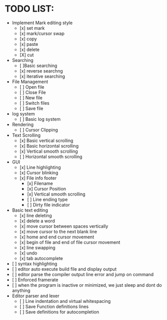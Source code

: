 #  TODO LIST:
<ul>
    <li> Implement Mark editing style
    <ul>
        <li> [x] set mark </li>
        <li> [x] mark/cursor swap </li>
        <li> [x] copy </li>
        <li> [x] paste </li>
        <li> [x] delete</li>
        <li> [X] cut </li>
    </ul>
    </li>
    <li> Searching
    <ul>
        <li> [ ]Basic searching
        <li> [x] reverse searchng </li>
        <li> [x] iterative searching </li>
    </ul>
    </li>
     <li> File Management
     <ul>
        <li> [ ] Open file </li>
        <li> [ ] Close File </li>
        <li> [ ] New file </li>
        <li> [ ] Switch files </li>
        <li> [ ] Save file </li>
     </ul>
    </li>
     <li>log system 
     <ul>
         <li> [ ] Basic log system</li>
     </ul>
     </li>
      <li>Rendering
     <ul>
         <li> [ ] Cursor Clipping</li>
     </ul>
     </li>
    </li>
      <li> Text Scrolling
     <ul>
        <li> [x] Basic vertical scrolling </li>
         <li> [x] Basic horizontal scrolling </li>
         <li> [x] Vertical smooth scrolling </li>
         <li> [ ] Horizontal smooth scrolling </li>
     </ul>
     </li>
      <li> GUI
     <ul>
        <li> [x] Line highlighting</li>
         <li> [x] Cursor blinking </li>
         <li> [x] File info footer
           <ul>
              <li> [x] Filename </li>
              <li> [x] Cursor Position </li>
              <li> [x] Vertical smooth scrolling </li>
              <li> [ ] Line ending type </li>
              <li> [ ] Dirty file indicator </li>
           </ul>
         </li>
     </li>
     </ul>
     </li>
     <li> Basic text editing
     <ul>
     <li>[x] line deleting </li>
     <li>[x] delete a word </li>
     <li>[x] move cursor between spaces vertically </li>
     <li>[x] move cursor to the next blank line </li>
     <li>[x] home and end cursor movement </li>
     <li>[x] begin of file and end of file cursor movement </li>
     <li>[x] line swapping </li>
     <li>[x] undo </li>
     <li>[x] tab autocomplete </li>
     </ul>
     </li>
<li>[ ] syntax highlighting</li>
<li>[ ] editor auto execute build file and display output</li>
<li>[ ] editor parse the compiler output line error and jump on command</li>
<li>[ ] Enforced framerate</li>
<li>[ ] when the program is inactive or minimized, we just sleep and dont do  anything</li>
<li> Editor parser and lexer
<ul>
<li>[ ] Line indentation and virtual whitespacing</li>
<li>[ ] Save Function definitions lines</li>
<li>[ ] Save definitions for autocompletion</li>
</ul>
</li>
</ul>
